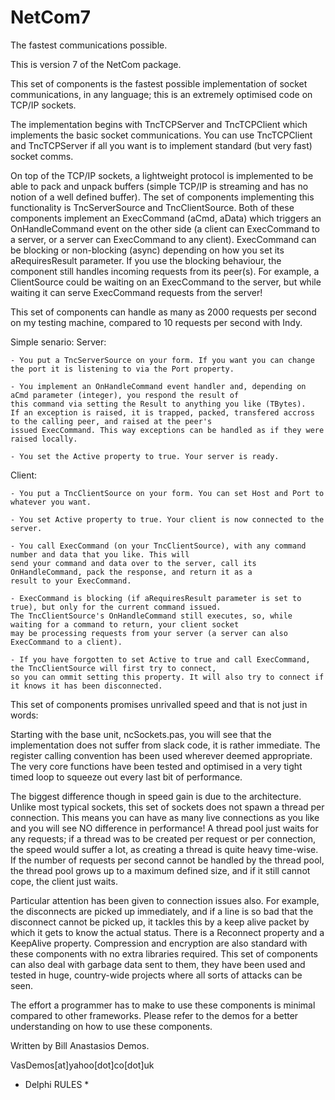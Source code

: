 # NetCom7
The fastest communications possible.

This is version 7 of the NetCom package.

This set of components is the fastest possible implementation of socket communications, in any language; this is an extremely optimised code on TCP/IP sockets. 

The implementation begins with TncTCPServer and TncTCPClient which implements the basic socket communications.
You can use TncTCPClient and TncTCPServer if all you want is to implement standard (but very fast) socket comms.

On top of the TCP/IP sockets, a lightweight protocol is implemented to be able to pack and unpack buffers (simple TCP/IP is streaming and has no notion of a well defined buffer). The set of components implementing this functionality is TncServerSource and TncClientSource. Both of these components implement an ExecCommand (aCmd, aData) which triggers an OnHandleCommand event on the other side (a client can ExecCommand to a server, or a server can ExecCommand to any client). ExecCommand can be blocking or non-blocking (async) depending on how you set its aRequiresResult parameter. If you use the blocking behaviour, the component still handles incoming requests from its peer(s). For example, a ClientSource could be waiting on an ExecCommand to the server, but while waiting it can serve ExecCommand requests from the server!

This set of components can handle as many as 2000 requests per second on my testing machine, compared to 10 requests per second with Indy. 

Simple senario:
  Server:
  
    - You put a TncServerSource on your form. If you want you can change the port it is listening to via the Port property.
    
    - You implement an OnHandleCommand event handler and, depending on aCmd parameter (integer), you respond the result of
    this command via setting the Result to anything you like (TBytes). 
    If an exception is raised, it is trapped, packed, transfered accross to the calling peer, and raised at the peer's 
    issued ExecCommand. This way exceptions can be handled as if they were raised locally.
      
    - You set the Active property to true. Your server is ready.
    
  Client:
  
    - You put a TncClientSource on your form. You can set Host and Port to whatever you want. 
    
    - You set Active property to true. Your client is now connected to the server.
    
    - You call ExecCommand (on your TncClientSource), with any command number and data that you like. This will 
    send your command and data over to the server, call its OnHandleCommand, pack the response, and return it as a 
    result to your ExecCommand. 
      
    - ExecCommand is blocking (if aRequiresResult parameter is set to true), but only for the current command issued. 
    The TncClientSource's OnHandleCommand still executes, so, while waiting for a command to return, your client socket
    may be processing requests from your server (a server can also ExecCommand to a client).
      
    - If you have forgotten to set Active to true and call ExecCommand, the TncClientSource will first try to connect,
    so you can ommit setting this property. It will also try to connect if it knows it has been disconnected.
      
This set of components promises unrivalled speed and that is not just in words:

Starting with the base unit, ncSockets.pas, you will see that the implementation does not suffer from slack code, it is rather immediate. The register calling convention has been used wherever deemed appropriate. The very core functions have been tested and optimised in a very tight timed loop to squeeze out every last bit of performance. 

The biggest difference though in speed gain is due to the architecture. Unlike most typical sockets, this set of sockets does not spawn a thread per connection. This means you can have as many live connections as you like and you will see NO difference in performance! A thread pool just waits for any requests; if a thread was to be created per request or per connection, the speed would suffer a lot, as creating a thread is quite heavy time-wise. If the number of requests per second cannot be handled by the thread pool, the thread pool grows up to a maximum defined size, and if it still cannot cope, the client just waits.

Particular attention has been given to connection issues also. For example, the disconnects are picked up immediately, and if a line is so bad that the disconnect cannot be picked up, it tackles this by a keep alive packet by which it gets to know the actual status. There is a Reconnect property and a KeepAlive property. Compression and encryption are also standard with these components with no extra libraries required. This set of components can also deal with garbage data sent to them, they have been used and tested in huge, country-wide projects where all sorts of attacks can be seen.

The effort a programmer has to make to use these components is minimal compared to other frameworks. Please refer to the demos for a better understanding on how to use these components.

Written by Bill Anastasios Demos.

VasDemos[at]yahoo[dot]co[dot]uk

* Delphi RULES *

